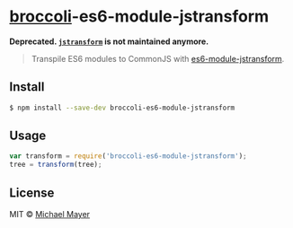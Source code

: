 # [broccoli](https://github.com/joliss/broccoli)-es6-module-jstransform

**Deprecated. [`jstransform`](https://github.com/facebookarchive/jstransform) is not maintained anymore.**

> Transpile ES6 modules to CommonJS with [es6-module-jstransform](https://github.com/andreypopp/es6-module-jstransform).

## Install

```bash
$ npm install --save-dev broccoli-es6-module-jstransform
```

## Usage

```js
var transform = require('broccoli-es6-module-jstransform');
tree = transform(tree);
```

## License

MIT © [Michael Mayer](http://schnittstabil.de)

